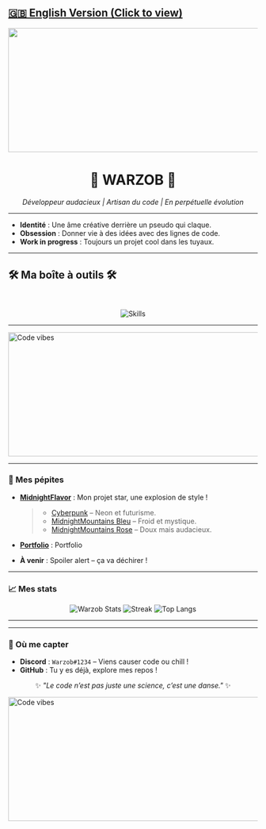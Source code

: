 ## [**🇬🇧 English Version (Click to view)**](/README.md)

<div align="center">
  <img src="https://c.tenor.com/yasksYy1XekAAAAC/tenor.gif" alt="Code vibes" width="3840" height="250"/>
  <h1>🌌 WARZOB 🌌</h1>
  <p><em>Développeur audacieux | Artisan du code | En perpétuelle évolution</em></p>
</div>

---

 - **Identité** : Une âme créative derrière un pseudo qui claque.  
 - **Obsession** : Donner vie à des idées avec des lignes de code.  
 - **Work in progress** : Toujours un projet cool dans les tuyaux.  
  
---

   <p align="center">
     <h2>🛠️ Ma boîte à outils 🛠️</h2>
  <br>
  <p align="center">
  <img src="https://skillicons.dev/icons?i=html,css,lua,js,py,photoshop&perline=6" alt="Skills"/>
  <br>
</p>

---

  <img src="https://c.tenor.com/yasksYy1XekAAAAC/tenor.gif" alt="Code vibes" width="3840" height="250"/>
  
---

### 🌟 Mes pépites
- **[MidnightFlavor](https://github.com/Warzob/MidnightFlavor)** : Mon projet star, une explosion de style !  
  > - [Cyberpunk](https://github.com/Warzob/MidnightFlavor/blob/main/themes/cyberpunk.theme.css) – Neon et futurisme.  
  > - [MidnightMountains Bleu](https://github.com/Warzob/MidnightFlavor/blob/main/themes/midnightmountain-blue.theme.css) – Froid et mystique.  
  > - [MidnightMountains Rose](https://github.com/Warzob/MidnightFlavor/blob/main/themes/midnightmountains-pink.theme.css) – Doux mais audacieux.  


- **[Portfolio](https://github.com/Warzob/Warzob/tree/main/Portfolio)** : Portfolio 


- **À venir** : Spoiler alert – ça va déchirer !  

---

### 📈 Mes stats

<div align="center">
  <img src="https://github-readme-stats.vercel.app/api?username=Warzob&show_icons=true&border_radius=20&bg_color=0d1117&text_color=c9d1d9&title_color=58a6ff&icon_color=58a6ff&hide_border=true&count_private=true" alt="Warzob Stats"/>
  <img src="https://github-readme-streak-stats.herokuapp.com/?user=Warzob&theme=highcontrast&hide_border=true&background=0d1117&stroke=58a6ff&ring=58a6ff&fire=58a6ff&currStreakLabel=58a6ff&sideLabels=c9d1d9" alt="Streak"/>
  <img src="https://github-readme-stats.vercel.app/api/top-langs/?username=Warzob&layout=compact&border_radius=20&bg_color=0d1117&text_color=c9d1d9&title_color=58a6ff&hide_border=true" alt="Top Langs"/>
</div>

---

---

### 📡 Où me capter
- **Discord** : `Warzob#1234` – Viens causer code ou chill !  
- **GitHub** : Tu y es déjà, explore mes repos !  

<div align="center">
  <p>✨ <em>"Le code n’est pas juste une science, c’est une danse."</em> ✨</p>
</div>

  <img src="https://c.tenor.com/yasksYy1XekAAAAC/tenor.gif" alt="Code vibes" width="3840" height="250"/>
